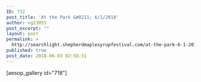 ```yaml
---
ID: 732
post_title: 'At the Park &#8211; 6/1/2018'
author: ng23055
post_excerpt: ""
layout: post
permalink: >
  http://searchlight.shepherdmaplesyrupfestival.com/at-the-park-6-1-2018
published: true
post_date: 2018-06-03 02:58:31
---
```

[aesop_gallery id="718"]